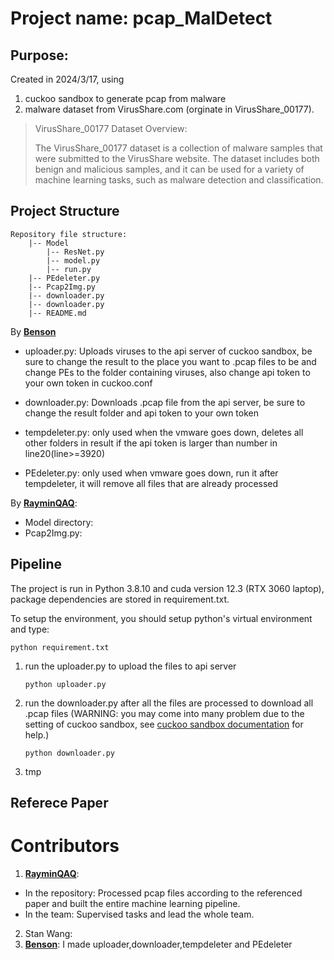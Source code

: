 # Project name: pcap_MalDetect
## Purpose: 
Created in 2024/3/17, using 
  1. cuckoo sandbox to generate pcap from malware
  2. malware dataset from VirusShare.com (orginate in VirusShare_00177).
  > VirusShare_00177 Dataset Overview:
>   
  > The VirusShare_00177 dataset is a collection of malware samples that were submitted to the VirusShare website. The dataset includes both benign and malicious     samples, and it can be used for a variety of machine learning tasks, such as malware detection and classification.

## Project Structure

```
Repository file structure:
    |-- Model 
        |-- ResNet.py
        |-- model.py
        |-- run.py
    |-- PEdeleter.py
    |-- Pcap2Img.py
    |-- downloader.py
    |-- downloader.py
    |-- README.md
```

By **[Benson](https://github.com/benson5104)**
- uploader.py: Uploads viruses to the api server of cuckoo sandbox, be sure to change the result to the place you want to .pcap files to be and change PEs to the folder containing viruses, also              change api token to your own token in cuckoo.conf

- downloader.py: Downloads .pcap file from the api server, be sure to change the result folder and api token to your own token

- tempdeleter.py: only used when the vmware goes down, deletes all other folders in result if the api token is larger than number in line20(line>=3920)

- PEdeleter.py: only used when vmware goes down, run it after tempdeleter, it will remove all files that are already processed

By **[RayminQAQ](https://github.com/RayminQAQ)**:
- Model directory:
- Pcap2Img.py:

## Pipeline
The project is run in Python 3.8.10 and cuda version 12.3 (RTX 3060 laptop), package dependencies are stored in requirement.txt.

To setup the environment, you should setup python's virtual environment and type:
```shell
python requirement.txt
```
1. run the uploader.py to upload the files to api server
    ```shell
    python uploader.py
    ```

2. run the downloader.py after all the files are processed to download all .pcap files (WARNING: you may come into many problem due to the setting of cuckoo sandbox, see [cuckoo sandbox documentation](https://cuckoo.readthedocs.io/en/latest/) for help.)
    ```shell
    python downloader.py
    ```

3. tmp



## Referece Paper


# Contributors
1. **[RayminQAQ](https://github.com/RayminQAQ)**:
  - In the repository: Processed pcap files according to the referenced paper and built the entire machine learning pipeline.
  - In the team: Supervised tasks and lead the whole team.
2. Stan Wang:
3. **[Benson](https://github.com/benson5104)**: I made uploader,downloader,tempdeleter and PEdeleter
